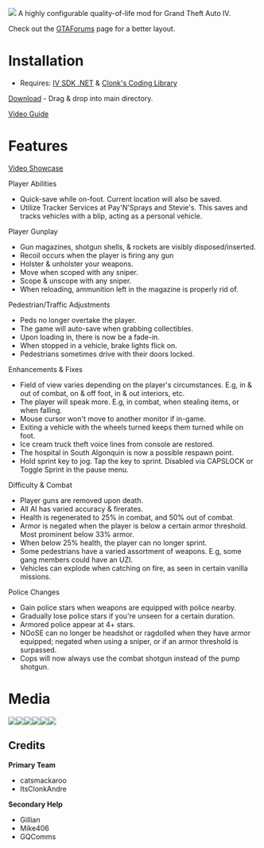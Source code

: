 ![](https://i.imgur.com/FEKUiAf.png)
A highly configurable quality-of-life mod for Grand Theft Auto IV.

Check out the [GTAForums](https://gtaforums.com/topic/991160-liberty-tweaks/) page for a better layout.

# Installation
- Requires: [IV SDK .NET](https://github.com/ClonkAndre/IV-SDK-DotNet) & [Clonk's Coding Library](https://github.com/ClonkAndre/ClonksCodingLib.GTAIV)
  
[Download](https://github.com/catsmackaroo/LibertyTweaks/releases) - Drag & drop into main directory. 


[Video Guide](https://www.youtube.com/watch?v=6dMkwexv2EY)
# Features
[Video Showcase](https://www.youtube.com/watch?v=NnbC1-kv8q0)

Player Abilities
- Quick-save while on-foot. Current location will also be saved.
- Utilize Tracker Services at Pay'N'Sprays and Stevie's. This saves and tracks vehicles with a blip, acting as a personal vehicle.

Player Gunplay
- Gun magazines, shotgun shells, & rockets are visibly disposed/inserted.
- Recoil occurs when the player is firing any gun
- Holster & unholster your weapons.
- Move when scoped with any sniper.
- Scope & unscope with any sniper.
- When reloading, ammunition left in the magazine is properly rid of.

Pedestrian/Traffic Adjustments
- Peds no longer overtake the player.
- The game will auto-save when grabbing collectibles.
- Upon loading in, there is now be a fade-in.
- When stopped in a vehicle, brake lights flick on.
- Pedestrians sometimes drive with their doors locked.

Enhancements & Fixes
- Field of view varies depending on the player's circumstances. E.g, in & out of combat, on & off foot, in & out interiors, etc. 
- The player will speak more. E.g, in combat, when stealing items, or when falling.
- Mouse cursor won't move to another monitor if in-game.
- Exiting a vehicle with the wheels turned keeps them turned while on foot.
- Ice cream truck theft voice lines from console are restored.
- The hospital in South Algonquin is now a possible respawn point.
- Hold sprint key to jog. Tap the key to sprint. Disabled via CAPSLOCK or Toggle Sprint in the pause menu.

Difficulty & Combat
- Player guns are removed upon death.
- All AI has varied accuracy & firerates.
- Health is regenerated to 25% in combat, and 50% out of combat.
- Armor is negated when the player is below a certain armor threshold. Most prominent below 33% armor.
- When below 25% health, the player can no longer sprint.
- Some pedestrians have a varied assortment of weapons. E.g, some gang members could have an UZI.
- Vehicles can explode when catching on fire, as seen in certain vanilla missions.

Police Changes
- Gain police stars when weapons are equipped with police nearby.
- Gradually lose police stars if you're unseen for a certain duration.
- Armored police appear at 4+ stars.
- NOoSE can no longer be headshot or ragdolled when they have armor equipped; negated when using a sniper, or if an armor threshold is surpassed.
- Cops will now always use the combat shotgun instead of the pump shotgun.

# Media

![](https://media.giphy.com/media/9WkHpgdodMMkVwSxQK/giphy.gif)![](https://media.giphy.com/media/v1.Y2lkPTc5MGI3NjExOTBkM3cyOTdtZ2o5ajZ0c280a29xOGhvdWJxcWg0Z2lhdTN5eW1seSZlcD12MV9pbnRlcm5hbF9naWZfYnlfaWQmY3Q9Zw/3IOojdksuttI94tytB/giphy.gif)![](https://media.giphy.com/media/612lWEiuUnPgn6KD98/giphy.gif)![](https://media.giphy.com/media/l9bX7N1hiajuOkzVV6/giphy.gif)![](https://media.giphy.com/media/gJsHuySiJtuM4odkNF/giphy.gif)![](https://media.giphy.com/media/ZMoPfVDLmTvk85kSXF/giphy.gif)

## Credits

**Primary Team**
- catsmackaroo
- ItsClonkAndre

**Secondary Help**
- Gillian
- Mike406
- GQComms
